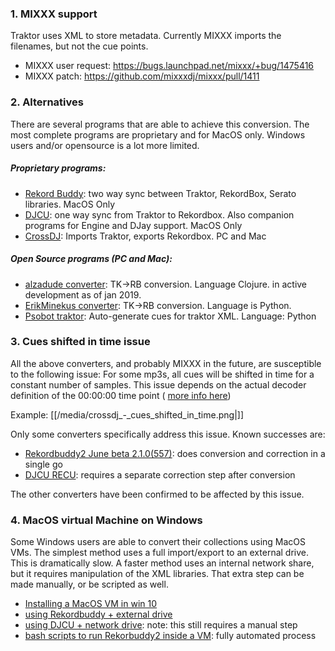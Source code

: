 ### 1\. MIXXX support

Traktor uses XML to store metadata. Currently MIXXX imports the
filenames, but not the cue points.

  - MIXXX user request: <https://bugs.launchpad.net/mixxx/+bug/1475416>
  - MIXXX patch: <https://github.com/mixxxdj/mixxx/pull/1411>

### 2\. Alternatives

There are several programs that are able to achieve this conversion. The
most complete programs are proprietary and for MacOS only. Windows users
and/or opensource is a lot more limited.

##### Proprietary programs:

  - [Rekord Buddy](http://nextaudiolabs.com/): two way sync between
    Traktor, RekordBox, Serato libraries. MacOS Only
  - [DJCU](https://www.youtube.com/watch?v=y7s0Jw9R_ds&feature=youtu.be):
    one way sync from Traktor to Rekordbox. Also companion programs for
    Engine and DJay support. MacOS Only
  - [CrossDJ](http://www.mixvibes.com/cross-dj-software-mac-pc/):
    Imports Traktor, exports Rekordbox. PC and Mac

##### Open Source programs (PC and Mac):

  - [alzadude
    converter](https://github.com/digital-dj-tools/dj-data-converter/releases):
    TK-\>RB conversion. Language Clojure. in active development as of
    jan 2019.
  - [ErikMinekus
    converter](https://github.com/ErikMinekus/traktor-scripts/blob/master/rekordbox-export.py):
    TK-\>RB conversion. Language is Python.
  - [Psobot traktor](https://github.com/psobot/traktor): Auto-generate
    cues for traktor XML. Language: Python 

### 3\. Cues shifted in time issue

All the above converters, and probably MIXXX in the future, are
susceptible to the following issue: For some mp3s, all cues will be
shifted in time for a constant number of samples. This issue depends on
the actual decoder definition of the 00:00:00 time point ( [more info
here](https://www.youtube.com/watch?v=Vl4nbvYmiP4))

Example: [[/media/crossdj_-_cues_shifted_in_time.png|]]

Only some converters specifically address this issue. Known successes
are:

  - [Rekordbuddy2 June
    beta 2.1.0(557)](https://forums.next.audio/t/traktor-rekordbox-cues-shifted-in-time-2/593):
    does conversion and correction in a single go
  - [DJCU RECU](https://www.youtube.com/watch?v=y7s0Jw9R_ds): requires a
    separate correction step after conversion

The other converters have been confirmed to be affected by this issue.

### 4\. MacOS virtual Machine on Windows

Some Windows users are able to convert their collections using MacOS
VMs. The simplest method uses a full import/export to an external drive.
This is dramatically slow. A faster method uses an internal network
share, but it requires manipulation of the XML libraries. That extra
step can be made manually, or be scripted as well.

  - [Installing a MacOS VM in
    win 10](https://saintlad.com/install-macos-sierra-in-virtualbox-on-windows-10)
  - [using Rekordbuddy + external
    drive](https://www.reddit.com/r/Beatmatch/comments/52dvst/how_to_transfer_your_windowsbased_dj_library_from/)
  - [using DJCU + network
    drive](https://www.dropbox.com/s/4tyyi3me9tpm2uk/Windows%20Collection%20conversion%20whitepaper.pdf):
    note: this still requires a manual step
  - [bash scripts to run Rekorbuddy2 inside a
    VM](https://github.com/pestrela/music_scripts): fully automated
    process
